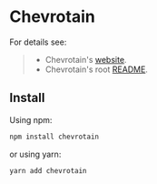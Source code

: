 # Chevrotain

For details see:

> - Chevrotain's [website](https://chevrotain.io/docs/).
> - Chevrotain's root [README](https://github.com/chevrotain/chevrotain).

## Install

Using npm:

```sh
npm install chevrotain
```

or using yarn:

```sh
yarn add chevrotain
```
